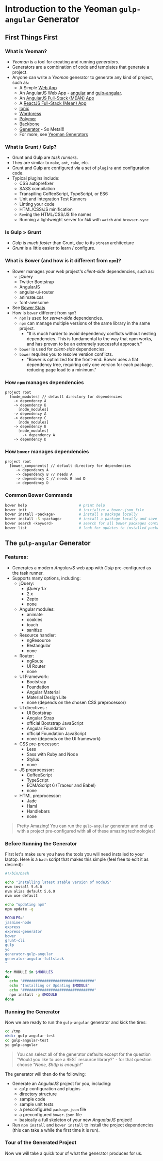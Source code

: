 # Introduction to the Yeoman `gulp-angular` Generator

## First Things First

### What is Yeoman?
* _Yeoman_ is a tool for creating and running _generators_.
* Generators are a combination of code and templates that generate a project.
* Anyone can write a _Yeoman_ generator to generate any kind of project, such as:
  - A Simple [Web App](https://github.com/yeoman/generator-webapp#readme)
  - An AngularJS Web App - [angular](https://github.com/yeoman/generator-angular#readme) and [gulp-angular](https://github.com/swiip/generator-gulp-angular#readme).
  - An [AngularJS Full-Stack (MEAN) App](https://github.com/angular-fullstack/generator-angular-fullstack)
  - A [ReactJS Full-Stack (Mean) App](https://github.com/kriasoft/react-starter-kit)
  - [Ionic](https://github.com/diegonetto/generator-ionic)
  - [Wordpress](https://github.com/wesleytodd/YeoPress)
  - [Polymer](https://github.com/yeoman/generator-polymer#readme)
  - [Backbone](https://github.com/yeoman/generator-backbone#readme)
  - [Generator](https://github.com/yeoman/generator-generator#readme) - So Meta!!!
  - For more, see [Yeoman Generators](http://yeoman.io/generators/)

### What is Grunt / Gulp?
* Grunt and Gulp are _task runners_.
* They are similar to `make`, `ant`, `rake`, etc.
* Grunt and Gulp are configured via a set of `plugins` and configuration code.
* Typical plugins include:
  - CSS autoprefixer
  - SASS compilation
  - Transpiling CoffeeScript, TypeScript, or ES6
  - Unit and Integration Test Runners
  - Linting your code
  - HTML/CSS/JS minification
  - `Rev`ing the HTML/CSS/JS file names
  - Running a lightweight server for `RAD` with `watch` and `browser-sync`

### Is Gulp > Grunt
* _Gulp_ is _much faster_ than Grunt, due to its `stream` architecture
* _Grunt_ is a little easier to learn / configure.

### What is Bower (and how is it different from `npm`)?
* Bower manages your web project's _client-side_ dependencies, such as:
  - jQuery
  - Twitter Bootstrap
  - AngularJS
  - angular-ui-router
  - animate.css
  - font-awesome
* See [Bower Stats](http://bower.io/stats/)
* How is `bower` different from `npm`?
  - `npm` is used for _server-side_ dependencies.
  - `npm` can manage multiple versions of the same library in the same project.
    * "It is much harder to avoid dependency conflicts without nesting dependencies. This is fundamental to the way that npm works, and has proven to be an extremely successful approach."
  - `bower` is used for _client-side_ dependencies.
  - `bower` requires you to resolve version conflicts.
    * "Bower is optimized for the front-end. Bower uses a flat dependency tree, requiring only one version for each package, reducing page load to a minimum."

### How `npm` manages dependencies

    project root
      [node_modules] // default directory for dependencies
        -> dependency A
        -> dependency B
          [node_modules]
        -> dependency A
        -> dependency C
          [node_modules]
        -> dependency B
          [node_modules]
            -> dependency A
        -> dependency D

### How `bower` manages dependencies

    project root
      [bower_components] // default directory for dependencies
         -> dependency A
         -> dependency B // needs A
         -> dependency C // needs B and D
         -> dependency D

### Common Bower Commands

```bash
bower help                        # print help
bower init                        # initialize a bower.json file
bower install <package>           # install a package locally
bower install -S <package>        # install a package locally and save to bower.json file
bower search <keyword>            # search for all bower packages containing keyword
bower list                        # look for updates to installed packages
```

## The `gulp-angular` Generator

### Features:
* Generates a modern _AngularJS_ web app with _Gulp_ pre-configured as the task runner.
* Supports many options, including:
  - jQuery:
    * jQuery 1.x
    * 2.x
    * Zepto
    * none
  - Angular modules:
    * animate
    * cookies
    * touch
    * sanitize
  - Resource handler:
    * ngResource
    * Restangular
    * none
  - Router:
    * ngRoute
    * UI Router
    * none
  - UI Framework:
    * Bootstrap
    * Foundation
    * Angular Material
    * Material Design Lite
    * none (depends on the chosen CSS preprocessor)
  - UI directives :
    * UI Bootstrap
    * Angular Strap
    * official Bootstrap JavaScript
    * Angular Foundation
    * official Foundation JavaScript
    * none (depends on the UI framework)
  - CSS pre-processor:
    * Less
    * Sass with Ruby and Node
    * Stylus
    * none
  - JS preprocessor:
    * CoffeeScript
    * TypeScript
    * ECMAScript 6 (Traceur and Babel)
    * none
  - HTML preprocessor:
    * Jade
    * Haml
    * Handlebars
    * none

> Pretty Amazing! You can run the `gulp-angular` generator and end up with a project pre-configured with all of these amazing technologies!

### Before Running the Generator

First let's make sure you have the tools you will need installed to your laptop. Here is a `bash` script that makes this simple (feel free to edit it as desired):

```bash
#!/bin/bash

echo "Installing latest stable version of NodeJS"
nvm install 5.6.0
nvm alias default 5.6.0
nvm use default

echo "updating npm"
npm update -g

MODULES="
jasmine-node
express
express-generator
bower
grunt-cli
gulp
yo
generator-gulp-angular
generator-angular-fullstack
"

for MODULE in $MODULES
do
  echo "#################################"
  echo "Installing or Updating $MODULE"
  echo "#################################"
  npm install -g $MODULE
done
```

### Running the Generator

Now we are ready to run the `gulp-angular` generator and kick the tires:

```bash
cd /tmp
mkdir gulp-angular-test
cd gulp-angular-test
yo gulp-angular
```

> You can select all of the generator defaults except for the question "Would you like to use a REST resource library?" - for that question choose _"None, $http is enough!"_

The generator will then do the following:

* Generate an _AngularJS_ project for you, including:
  - `gulp` configuration and plugins
  - directory structure
  - sample code
  - sample unit tests
  - a preconfigured `package.json` file
  - a preconfigured `bower.json` file
  - basically a full skeleton of your new _AngualarJS_ project!
* Run `npm install` and `bower install` to install the project dependencies (this can take a while the first time it is run).

### Tour of the Generated Project

Now we will take a quick tour of what the generator produces for us.
